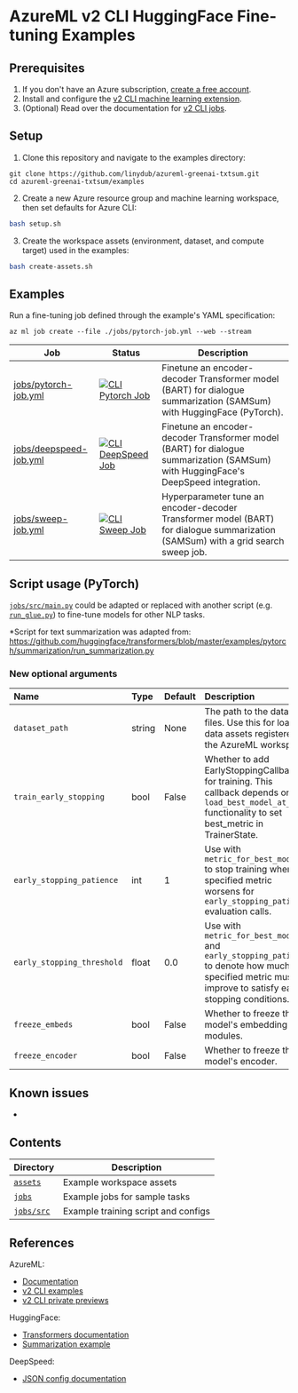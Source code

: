 # AzureML v2 CLI HuggingFace Fine-tuning Examples

## Prerequisites
1. If you don't have an Azure subscription, [create a free account](https://aka.ms/AMLFree).
2. Install and configure the [v2 CLI machine learning extension](https://docs.microsoft.com/azure/machine-learning/how-to-configure-cli).
3. (Optional) Read over the documentation for [v2 CLI jobs](https://docs.microsoft.com/en-us/azure/machine-learning/how-to-train-cli).

## Setup
1. Clone this repository and navigate to the examples directory:

```
git clone https://github.com/linydub/azureml-greenai-txtsum.git
cd azureml-greenai-txtsum/examples
```

2. Create a new Azure resource group and machine learning workspace, then set defaults for Azure CLI:

```bash
bash setup.sh
```

3. Create the workspace assets (environment, dataset, and compute target) used in the examples:

```bash
bash create-assets.sh
```

## Examples
Run a fine-tuning job defined through the example's YAML specification:
```
az ml job create --file ./jobs/pytorch-job.yml --web --stream
```
Job | Status | Description
--- | ------ | -----------
[jobs/pytorch-job.yml](jobs/pytorch-job.yml) | [![CLI Pytorch Job](../../../actions/workflows/cli-cmd-job-pytorch.yml/badge.svg)](../../../actions/workflows/cli-cmd-job-pytorch.yml) | Finetune an encoder-decoder Transformer model (BART) for dialogue summarization (SAMSum) with HuggingFace (PyTorch).
[jobs/deepspeed-job.yml](jobs/deepspeed-job.yml) | [![CLI DeepSpeed Job](../../../actions/workflows/cli-cmd-job-deepspeed.yml/badge.svg)](../../../actions/workflows/cli-cmd-job-deepspeed.yml) | Finetune an encoder-decoder Transformer model (BART) for dialogue summarization (SAMSum) with HuggingFace's DeepSpeed integration.
[jobs/sweep-job.yml](jobs/sweep-job.yml) | [![CLI Sweep Job](../../../actions/workflows/cli-sweep-job.yml/badge.svg)](../../../actions/workflows/cli-sweep-job.yml) | Hyperparameter tune an encoder-decoder Transformer model (BART) for dialogue summarization (SAMSum) with a grid search sweep job.

## Script usage (PyTorch)
[`jobs/src/main.py`](jobs/src/main.py) could be adapted or replaced with another script (e.g. [`run_glue.py`](https://github.com/huggingface/transformers/blob/master/examples/pytorch/text-classification/run_glue.py)) to fine-tune models for other NLP tasks.

*Script for text summarization was adapted from: https://github.com/huggingface/transformers/blob/master/examples/pytorch/summarization/run_summarization.py  

### New optional arguments
| Name | Type | Default | Description |
| :--- | :--- | :------ | :---------- |
| `dataset_path` | string | None | The path to the dataset files. Use this for loading data assets registered in the AzureML workspace. |
| `train_early_stopping` | bool | False | Whether to add EarlyStoppingCallback for training. This callback depends on `load_best_model_at_end` functionality to set best_metric in TrainerState. |
| `early_stopping_patience` | int | 1 | Use with `metric_for_best_model` to stop training when the specified metric worsens for `early_stopping_patience` evaluation calls. |
| `early_stopping_threshold` | float | 0.0 | Use with `metric_for_best_model` and `early_stopping_patience` to denote how much the specified metric must improve to satisfy early stopping conditions. |
| `freeze_embeds` | bool | False | Whether to freeze the model's embedding modules. |
| `freeze_encoder` | bool | False | Whether to freeze the model's encoder. |

## Known issues
*  

## Contents
| Directory | Description |
| --------- | ----------- |
| [`assets`](./assets) | Example workspace assets |
| [`jobs`](./jobs) | Example jobs for sample tasks |
| [`jobs/src`](./jobs/src) | Example training script and configs |

## References
AzureML:
- [Documentation](https://docs.microsoft.com/azure/machine-learning)
- [v2 CLI examples](https://github.com/Azure/azureml-examples/tree/main/cli)
- [v2 CLI private previews](https://github.com/Azure/azureml-previews)

HuggingFace:
- [Transformers documentation](https://huggingface.co/transformers/master/index.html)
- [Summarization example](https://github.com/huggingface/transformers/tree/master/examples/pytorch/summarization)

DeepSpeed:
- [JSON config documentation](https://www.deepspeed.ai/docs/config-json/)
